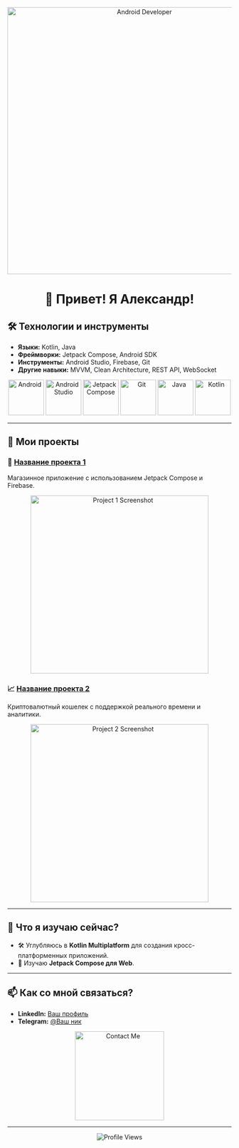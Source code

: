 
<!-- Анимация или картинка -->
<p align="center">
  <img src="https://user-images.githubusercontent.com/74038190/225813708-98b745f2-7d22-48cf-9150-083f1b00d6c9.gif" width="600" alt="Android Developer"/>
</p>

<h1 align="center">👋 Привет! Я Александр!</h1>

## 🛠️ Технологии и инструменты
- **Языки:** Kotlin, Java
- **Фреймворки:** Jetpack Compose, Android SDK
- **Инструменты:** Android Studio, Firebase, Git
- **Другие навыки:** MVVM, Clean Architecture, REST API, WebSocket

<p align="center">
  <img src="https://upload.wikimedia.org/wikipedia/commons/d/d7/Android_robot.svg" alt="Android" width="80" />
  <img src="https://upload.wikimedia.org/wikipedia/commons/thumb/5/51/Android_Studio_Logo_2024.svg/1280px-Android_Studio_Logo_2024.svg.png" alt="Android Studio" width="80" />
  <img src="https://upload.wikimedia.org/wikipedia/commons/7/73/Jetpack_Compose_Icon.svg" alt="Jetpack Compose" width="80" />
  <img src="https://upload.wikimedia.org/wikipedia/commons/e/e0/Git-logo.svg" alt="Git" width="80" />
  <img src="https://upload.wikimedia.org/wikipedia/en/3/30/Java_programming_language_logo.svg" alt="Java" width="80" />
  <img src="https://upload.wikimedia.org/wikipedia/commons/7/74/Kotlin_Icon.png" alt="Kotlin" width="80" />
</p>


---

## 📱 Мои проекты
### 🛒 [Название проекта 1](https://github.com/your-repo/project1)
Магазинное приложение с использованием Jetpack Compose и Firebase.
<p align="center">
  <img src="https://user-images.githubusercontent.com/your-username/project1-screenshot.gif" alt="Project 1 Screenshot" width="400"/>
</p>

### 📈 [Название проекта 2](https://github.com/your-repo/project2)
Криптовалютный кошелек с поддержкой реального времени и аналитики.
<p align="center">
  <img src="https://user-images.githubusercontent.com/your-username/project2-screenshot.gif" alt="Project 2 Screenshot" width="400"/>
</p>

---

## 🌱 Что я изучаю сейчас?
- 🛠️ Углубляюсь в **Kotlin Multiplatform** для создания кросс-платформенных приложений.
- 🚀 Изучаю **Jetpack Compose для Web**.

---

## 📫 Как со мной связаться?
- **LinkedIn:** [Ваш профиль](https://linkedin.com/in/your-profile)
- **Telegram:** [@Ваш ник](https://t.me/your-nickname)

<p align="center">
  <img src="https://media.giphy.com/media/M9gbBd9nbDrOTu1Mqx/giphy.gif" width="200" alt="Contact Me" />
</p>

---

<p align="center">
  <img src="https://komarev.com/ghpvc/?username=your-username&style=flat-square" alt="Profile Views" />
</p>
